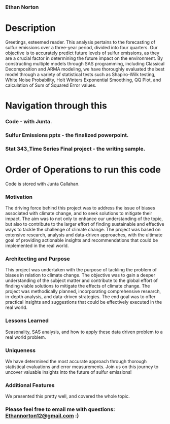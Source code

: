 ### Ethan Norton



# Description 
Greetings, esteemed reader. This analysis pertains to the forecasting of sulfur emissions over a three-year period, divided into four quarters. Our objective is to accurately predict future levels of sulfur emissions, as they are a crucial factor in determining the future impact on the environment. By constructing multiple models through SAS programming, including Classical Decomposition and ARMA modeling, we have thoroughly evaluated the best model through a variety of statistical tests such as Shapiro-Wilk testing, White Noise Probability, Holt Winters Exponential Smoothing, QQ Plot, and calculation of Sum of Squared Error values.


# Navigation through this 

### Code - with Junta.
### Sulfur Emissions pptx - the finalized powerpoint.
### Stat 343_Time Series Final project - the writing sample.


# Order of Operations to run this code

Code is stored with Junta Callahan.
 
 ### Motivation 
 
 The driving force behind this project was to address the issue of biases associated with climate change, and to seek solutions to mitigate their impact. The aim was to not only to enhance our understanding of the topic, but also to contribute to the larger effort of finding sustainable and effective ways to tackle the challenge of climate change. The project was based on extensive research, analysis and data-driven approaches, with the ultimate goal of providing actionable insights and recommendations that could be implemented in the real world.
  
 ### Architecting and Purpose
 
This project was undertaken with the purpose of tackling the problem of biases in relation to climate change. The objective was to gain a deeper understanding of the subject matter and contribute to the global effort of finding viable solutions to mitigate the effects of climate change. The project was methodically planned, incorporating comprehensive research, in-depth analysis, and data-driven strategies. The end goal was to offer practical insights and suggestions that could be effectively executed in the real world.

### Lessons Learned

Seasonality, SAS analysis, and how to apply these data driven problem to a real world problem.

### Uniqueness

 We have determined the most accurate approach through thorough statistical evaluations and error measurements. Join us on this journey to uncover valuable insights into the future of sulfur emissions!

### Additional Features

We presented this pretty well, and covered the whole topic.

### Please feel free to email me with questions: Ethannorton12@gmail.com :)
